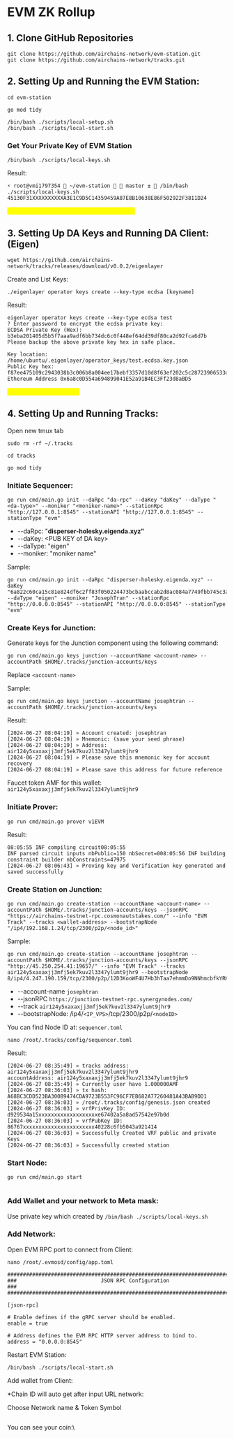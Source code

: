 # EVM ZK Rollup

## 1. **Clone GitHub Repositories**

```markup
git clone https://github.com/airchains-network/evm-station.git
git clone https://github.com/airchains-network/tracks.git
```

## 2. Setting Up and Running the EVM Station:

```markup
cd evm-station
```

```
go mod tidy
```

```
/bin/bash ./scripts/local-setup.sh
/bin/bash ./scripts/local-start.sh 
```

### **Get Your Private Key of EVM Station**

```
/bin/bash ./scripts/local-keys.sh
```

Result:

```
⚡ root@vmi1797354  ~/evm-station   master ±  /bin/bash ./scripts/local-keys.sh 
45130F31XXXXXXXXXXA3E1C9D5C14359459A87E8B10638E86F502922F3811D24
```

_<mark style="color:yellow;">Save private key to import MetaMask Wallet</mark>_

## 3. Setting Up DA Keys and Running DA Client: (Eigen)

```
wget https://github.com/airchains-network/tracks/releases/download/v0.0.2/eigenlayer
```

Create and List Keys:

```
./eigenlayer operator keys create --key-type ecdsa [keyname]
```

Result:

```
eigenlayer operator keys create --key-type ecdsa test
? Enter password to encrypt the ecdsa private key:
ECDSA Private Key (Hex):  b3eba201405d5b5f7aaa9adf6bb734dc6c0f448ef64dd39df80ca2d92fca6d7b
Please backup the above private key hex in safe place.

Key location: /home/ubuntu/.eigenlayer/operator_keys/test.ecdsa.key.json
Public Key hex:  f87ee475109c2943038b3c006b8a004ee17bebf3357d10d8f63ef202c5c28723906533dccfda5d76c1da0a9f05cc6d32085ca1af8aaab5a28171474b1ad0aa68
Ethereum Address 0x6a8c0D554a694899041E52a91B4EC3Ff23d8aBD5
```

_<mark style="color:yellow;">Remember this PUB\_KEY</mark>_

## 4. Setting Up and Running Tracks:

Open new tmux tab

```
sudo rm -rf ~/.tracks
```

```
cd tracks
```

```
go mod tidy
```

### **Initiate Sequencer:**

```
go run cmd/main.go init --daRpc "da-rpc" --daKey "daKey" --daType "<da-type>" --moniker "<moniker-name>" --stationRpc "http://127.0.0.1:8545" --stationAPI "http://127.0.0.1:8545" --stationType "evm"
```

* \--daRpc: "**disperser-holesky.eigenda.xyz"**
* \--daKey: \<PUB KEY of DA key>
* \--daType: "eigen"
* \--moniker: "moniker name"

Sample:

```
go run cmd/main.go init --daRpc "disperser-holesky.eigenda.xyz" --daKey "6a822c60ca15c81e824df6c2ff83f050224473bcbaabccab2d8ac084a7749fbb745c3ae96c0b3964083409c39d074cb6000ddb8b093ca3e98bde7c78f794267e" --daType "eigen" --moniker "JosephTran" --stationRpc "http://0.0.0.0:8545" --stationAPI "http://0.0.0.0:8545" --stationType "evm"
```

### **Create Keys for Junction:**

Generate keys for the Junction component using the following command:

```
go run cmd/main.go keys junction --accountName <account-name> --accountPath $HOME/.tracks/junction-accounts/keys
```

Replace `<account-name>`

Sample:

```
go run cmd/main.go keys junction --accountName josephtran --accountPath $HOME/.tracks/junction-accounts/keys
```

Result:

```
[2024-06-27 08:04:19] » Account created: josephtran
[2024-06-27 08:04:19] » Mnemonic: (save your seed phrase)
[2024-06-27 08:04:19] » Address: air124y5xaxaxjj3mfj5ek7kuv2l3347ylumt9jhr9
[2024-06-27 08:04:19] » Please save this mnemonic key for account recovery
[2024-06-27 08:04:19] » Please save this address for future reference
```

Faucet token AMF for this wallet: `air124y5xaxaxjj3mfj5ek7kuv2l3347ylumt9jhr9`

### **Initiate Prover:**

```
go run cmd/main.go prover v1EVM
```

Result:

```
08:05:55 INF compiling circuit08:05:55
INF parsed circuit inputs nbPublic=150 nbSecret=008:05:56 INF building constraint builder nbConstraints=47975
[2024-06-27 08:06:43] » Proving key and Verification key generated and saved successfully
```

### **Create Station on Junction:**

```
go run cmd/main.go create-station --accountName <account-name> --accountPath $HOME/.tracks/junction-accounts/keys --jsonRPC "https://airchains-testnet-rpc.cosmonautstakes.com/" --info "EVM Track" --tracks <wallet-address> --bootstrapNode "/ip4/192.168.1.24/tcp/2300/p2p/<node_id>"
```

Sample:

```
go run cmd/main.go create-station --accountName josephtran --accountPath $HOME/.tracks/junction-accounts/keys --jsonRPC "http://45.250.254.41:19657/" --info "EVM Track" --tracks air124y5xaxaxjj3mfj5ek7kuv2l3347ylumt9jhr9 --bootstrapNode 8/ip4/4.247.190.159/tcp/2300/p2p/12D3KooWF4U7Hb3hTaa7ehmmDo9NNhmcbfkYRK52LXQJdnTQ3Q79
```

* \--account-name `josephtran`
* \--jsonRPC `https://junction-testnet-rpc.synergynodes.com/`
* \--track `air124y5xaxaxjj3mfj5ek7kuv2l3347ylumt9jhr9`
* \--bootstrapNode: /ip4/`<IP_VPS>`/tcp/2300/p2p/`<nodeID>`

 You can find Node ID at: `sequencer.toml`

```
nano /root/.tracks/config/sequencer.toml
```

Result:

```
[2024-06-27 08:35:49] » tracks address: air124y5xaxaxjj3mfj5ek7kuv2l3347ylumt9jhr9
accountAddress: air124y5xaxaxjj3mfj5ek7kuv2l3347ylumt9jhr9
[2024-06-27 08:35:49] » Currently user have 1.000000AMF
[2024-06-27 08:36:03] » tx hash: A68BC3CDD523BA300B9474CDA9723B553FC96CF7EB682A77260481A43BAB9DD1
[2024-06-27 08:36:03] » /root/.tracks/config/genesis.json created
[2024-06-27 08:36:03] » vrfPrivKey ID: d929534a15xxxxxxxxxxxxxxxxxxxe67402a5a8ad57542e97b0d
[2024-06-27 08:36:03] » vrfPubKey ID: 86767xxxxxxxxxxxxxxxxxxxxxxx40228c6fb5043a921414
[2024-06-27 08:36:03] » Successfully Created VRF public and private Keys
[2024-06-27 08:36:03] » Successfully created station
```

### **Start Node:**

```
go run cmd/main.go start
```

<figure><img src="../../.gitbook/assets/Screen Shot 2024-06-27 at 21.51.22.png" alt=""><figcaption></figcaption></figure>

### Add Wallet and your network to Meta mask:

Use private key which created by `/bin/bash ./scripts/local-keys.sh`

### Add Network:

Open EVM RPC port to connect from Client:

```
nano /root/.evmosd/config/app.toml
```

```
###############################################################################
###                           JSON RPC Configuration                        ###
###############################################################################

[json-rpc]

# Enable defines if the gRPC server should be enabled.
enable = true

# Address defines the EVM RPC HTTP server address to bind to.
address = "0.0.0.0:8545"
```

Restart EVM Station:

```
/bin/bash ./scripts/local-start.sh 
```

Add wallet from Client:

\*Chain ID will auto get after input URL network:

Choose Network name & Token Symbol

<figure><img src="../../.gitbook/assets/Screen Shot 2024-06-27 at 21.20.43.png" alt=""><figcaption></figcaption></figure>

You can see your coin:\


<figure><img src="../../.gitbook/assets/Screen Shot 2024-06-27 at 21.25.58.png" alt=""><figcaption></figcaption></figure>
